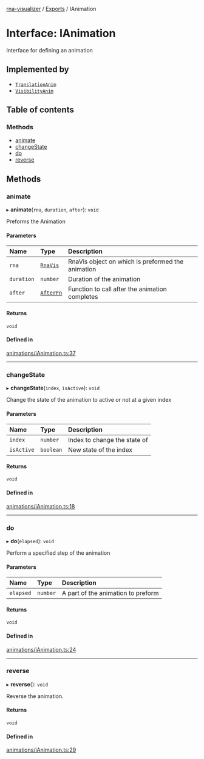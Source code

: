 [rna-visualizer](../README.md) / [Exports](../modules.md) / IAnimation

# Interface: IAnimation

Interface for defining an animation

## Implemented by

- [`TranslationAnim`](../classes/TranslationAnim.md)
- [`VisibilityAnim`](../classes/VisibilityAnim.md)

## Table of contents

### Methods

- [animate](IAnimation.md#animate)
- [changeState](IAnimation.md#changestate)
- [do](IAnimation.md#do)
- [reverse](IAnimation.md#reverse)

## Methods

### animate

▸ **animate**(`rna`, `duration`, `after`): `void`

Preforms the Animation

#### Parameters

| Name | Type | Description |
| :------ | :------ | :------ |
| `rna` | [`RnaVis`](../classes/RnaVis.md) | RnaVis object on which is preformed the animation |
| `duration` | `number` | Duration of the animation |
| `after` | [`AfterFn`](../modules.md#afterfn) | Function to call after the animation completes |

#### Returns

`void`

#### Defined in

[animations/iAnimation.ts:37](https://github.com/michalhercik/rna-visualizer/blob/7600d7b/lib/src/animations/iAnimation.ts#L37)

___

### changeState

▸ **changeState**(`index`, `isActive`): `void`

Change the state of the animation to active or not at a given index

#### Parameters

| Name | Type | Description |
| :------ | :------ | :------ |
| `index` | `number` | Index to change the state of |
| `isActive` | `boolean` | New state of the index |

#### Returns

`void`

#### Defined in

[animations/iAnimation.ts:18](https://github.com/michalhercik/rna-visualizer/blob/7600d7b/lib/src/animations/iAnimation.ts#L18)

___

### do

▸ **do**(`elapsed`): `void`

Perform a specified step of the animation

#### Parameters

| Name | Type | Description |
| :------ | :------ | :------ |
| `elapsed` | `number` | A part of the animation to preform |

#### Returns

`void`

#### Defined in

[animations/iAnimation.ts:24](https://github.com/michalhercik/rna-visualizer/blob/7600d7b/lib/src/animations/iAnimation.ts#L24)

___

### reverse

▸ **reverse**(): `void`

Reverse the animation.

#### Returns

`void`

#### Defined in

[animations/iAnimation.ts:29](https://github.com/michalhercik/rna-visualizer/blob/7600d7b/lib/src/animations/iAnimation.ts#L29)
